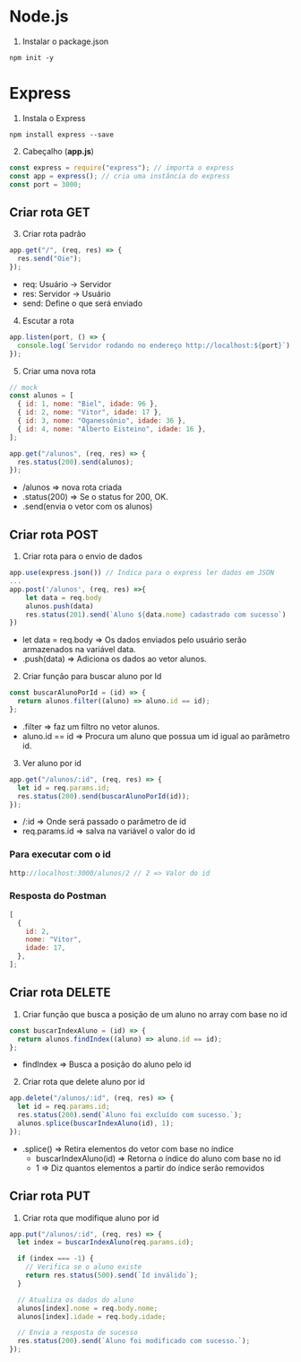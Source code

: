 # Node.js

1. Instalar o package.json

```
npm init -y
```

# Express

1. Instala o Express

```
npm install express --save
```

2. Cabeçalho (**app.js**)

```js
const express = require("express"); // importa o express
const app = express(); // cria uma instância do express
const port = 3000;
```

## Criar rota GET

3. Criar rota padrão

```js
app.get("/", (req, res) => {
  res.send("Oie");
});
```

- req: Usuário -> Servidor
- res: Servidor -> Usuário
- send: Define o que será enviado

4. Escutar a rota

```js
app.listen(port, () => {
  console.log(`Servidor rodando no endereço http://localhost:${port}`);
});
```

5. Criar uma nova rota

```js
// mock
const alunos = [
  { id: 1, nome: "Biel", idade: 96 },
  { id: 2, nome: "Vitor", idade: 17 },
  { id: 3, nome: "Oganessônio", idade: 36 },
  { id: 4, nome: "Alberto Eisteino", idade: 16 },
];

app.get("/alunos", (req, res) => {
  res.status(200).send(alunos);
});
```

- /alunos => nova rota criada
- .status(200) => Se o status for 200, OK.
- .send(envia o vetor com os alunos)

## Criar rota POST

1. Criar rota para o envio de dados

```js
app.use(express.json()) // Indica para o express ler dados em JSON
...
app.post('/alunos', (req, res) =>{
    let data = req.body
    alunos.push(data)
    res.status(201).send(`Aluno ${data.nome} cadastrado com sucesso`)
})
```

- let data = req.body => Os dados enviados pelo usuário serão armazenados na variável data.
- .push(data) => Adiciona os dados ao vetor alunos.

2. Criar função para buscar aluno por Id

```js
const buscarAlunoPorId = (id) => {
  return alunos.filter((aluno) => aluno.id == id);
};
```

- .filter => faz um filtro no vetor alunos.
- aluno.id == id => Procura um aluno que possua um id igual ao parâmetro id.

3. Ver aluno por id

```js
app.get("/alunos/:id", (req, res) => {
  let id = req.params.id;
  res.status(200).send(buscarAlunoPorId(id));
});
```

- /:id => Onde será passado o parâmetro de id
- req.params.id => salva na variável o valor do id

### Para executar com o id

```js
http://localhost:3000/alunos/2 // 2 => Valor do id
```

### Resposta do Postman

```js
[
  {
    id: 2,
    nome: "Vitor",
    idade: 17,
  },
];
```

## Criar rota DELETE

1. Criar função que busca a posição de um aluno no array com base no id

```js
const buscarIndexAluno = (id) => {
  return alunos.findIndex((aluno) => aluno.id == id);
};
```

- findIndex => Busca a posição do aluno pelo id

2. Criar rota que delete aluno por id

```js
app.delete("/alunos/:id", (req, res) => {
  let id = req.params.id;
  res.status(200).send(`Aluno foi excluído com sucesso.`);
  alunos.splice(buscarIndexAluno(id), 1);
});
```

- .splice() => Retira elementos do vetor com base no índice
  - buscarIndexAluno(id) => Retorna o índice do aluno com base no id
  - 1 => Diz quantos elementos a partir do índice serão removidos

## Criar rota PUT

1. Criar rota que modifique aluno por id

```js
app.put("/alunos/:id", (req, res) => {
  let index = buscarIndexAluno(req.params.id);

  if (index === -1) {
    // Verifica se o aluno existe
    return res.status(500).send(`Id inválido`);
  }

  // Atualiza os dados do aluno
  alunos[index].nome = req.body.nome;
  alunos[index].idade = req.body.idade;

  // Envia a resposta de sucesso
  res.status(200).send(`Aluno foi modificado com sucesso.`);
});
```
